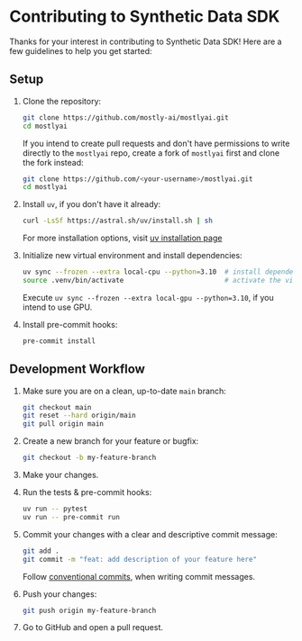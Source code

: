 # Contributing to Synthetic Data SDK

Thanks for your interest in contributing to Synthetic Data SDK! Here are a few guidelines to help you get started:


## Setup

1. Clone the repository:
    ```bash
    git clone https://github.com/mostly-ai/mostlyai.git
    cd mostlyai
    ```
   If you intend to create pull requests and don't have permissions to write directly to the `mostlyai` repo,
   create a fork of `mostlyai` first and clone the fork instead:
    ```bash
    git clone https://github.com/<your-username>/mostlyai.git
    cd mostlyai
    ```

2. Install `uv`, if you don't have it already:
    ```bash
    curl -LsSf https://astral.sh/uv/install.sh | sh
    ```
   For more installation options, visit [uv installation page](https://docs.astral.sh/uv/getting-started/installation/)

3. Initialize new virtual environment and install dependencies:
    ```bash
    uv sync --frozen --extra local-cpu --python=3.10  # install dependencies into a new virtual environment
    source .venv/bin/activate                         # activate the virtual environment
    ```
   Execute `uv sync --frozen --extra local-gpu --python=3.10`, if you intend to use GPU.

4. Install pre-commit hooks:
    ```bash
    pre-commit install
    ```


## Development Workflow

1. Make sure you are on a clean, up-to-date `main` branch:
    ```bash
    git checkout main
    git reset --hard origin/main
    git pull origin main
    ```

2. Create a new branch for your feature or bugfix:
    ```bash
    git checkout -b my-feature-branch
    ```

3. Make your changes.

4. Run the tests & pre-commit hooks:
    ```bash
    uv run -- pytest
    uv run -- pre-commit run
    ```

5. Commit your changes with a clear and descriptive commit message:
    ```bash
    git add .
    git commit -m "feat: add description of your feature here"
    ```
   Follow [conventional commits](https://gist.github.com/qoomon/5dfcdf8eec66a051ecd85625518cfd13), when writing commit messages.


6. Push your changes:
    ```bash
    git push origin my-feature-branch
    ```

5. Go to GitHub and open a pull request.
